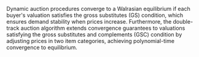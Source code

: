 Dynamic auction procedures converge to a Walrasian equilibrium if each buyer's valuation satisfies the gross substitutes (GS) condition, which ensures demand stability when prices increase. Furthermore, the double-track auction algorithm extends convergence guarantees to valuations satisfying the gross substitutes and complements (GSC) condition by adjusting prices in two item categories, achieving polynomial-time convergence to equilibrium.
